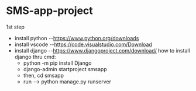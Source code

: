 # SMS-app-project

1st step
- install python --https://www.python.org/downloads
- install vscode --https://code.visualstudio.com/Download
- install django --https://www.djangoproject.com/download/
  how to install django thru cmd:
  - python -m pip install Django
  - django-admin startproject smsapp
  - then, cd smsapp
  - run --> python manage.py runserver
